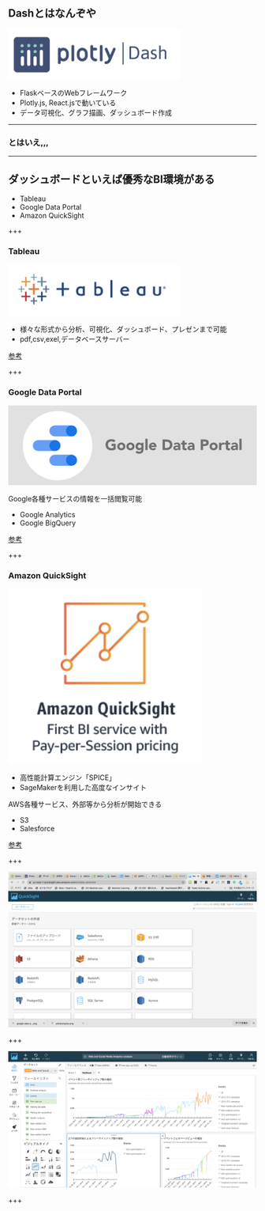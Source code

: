 ## Dashとはなんぞや
![width=300](gitpitch_assets/plotlydash.png)

- FlaskベースのWebフレームワーク
- Plotly.js, React.jsで動いている
- データ可視化、グラフ描画、ダッシュボード作成

---

### とはいえ,,,

---

## ダッシュボードといえば優秀なBI環境がある

- Tableau
- Google Data Portal
- Amazon QuickSight

+++

### Tableau

![width=300](gitpitch_assets/tableau.png)

- 様々な形式から分析、可視化、ダッシュボード、プレゼンまで可能
- pdf,csv,exel,データベースサーバー

[参考](https://www.tableau.com/)

+++

### Google Data Portal

![width=300](gitpitch_assets/google-data-portal.png)  

Google各種サービスの情報を一括閲覧可能

- Google Analytics
- Google BigQuery

[参考](https://marketingplatform.google.com/intl/ja/about/data-studio/)


+++

### Amazon QuickSight

![width=100](gitpitch_assets/AmazonQuickSight.png)  

- 高性能計算エンジン「SPICE」
- SageMakerを利用した高度なインサイト

AWS各種サービス、外部等から分析が開始できる  

- S3
- Salesforce

[参考](https://aws.amazon.com/jp/quicksight/features/)


+++

![width=1000](gitpitch_assets/aq_dataset_menu.png)

+++

![width=1000](gitpitch_assets/aq_operation.png)

+++